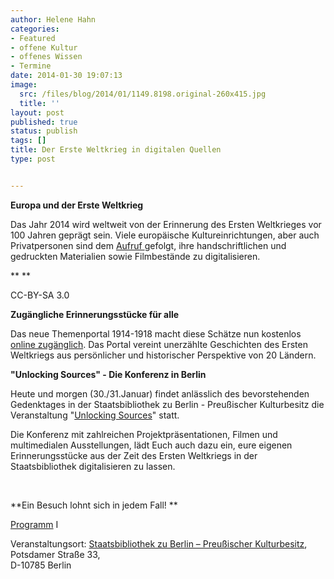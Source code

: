 ```yaml
---
author: Helene Hahn
categories:
- Featured
- offene Kultur
- offenes Wissen
- Termine
date: 2014-01-30 19:07:13
image:
  src: /files/blog/2014/01/1149.8198.original-260x415.jpg
  title: ''
layout: post
published: true
status: publish
tags: []
title: Der Erste Weltkrieg in digitalen Quellen
type: post


---
```


**Europa und der Erste Weltkrieg**

Das Jahr 2014 wird weltweit von der Erinnerung des Ersten Weltkrieges vor 100 Jahren geprägt sein. Viele europäische Kultureinrichtungen, aber auch Privatpersonen sind dem [Aufruf ](http://www.europeana-collections-1914-1918.eu/)gefolgt, ihre handschriftlichen und gedruckten Materialien sowie Filmbestände zu digitalisieren.

** **

 CC-BY-SA 3.0

**Zugängliche Erinnerungsstücke für alle**

Das neue Themenportal 1914-1918 macht diese Schätze nun kostenlos [online zugänglich](http://www.europeana1914-1918.eu/de). Das Portal vereint unerzählte Geschichten des Ersten Weltkriegs aus persönlicher und historischer Perspektive von 20 Ländern.

**"Unlocking Sources" - Die Konferenz in Berlin**

Heute und morgen (30./31.Januar) findet anlässlich des bevorstehenden Gedenktages in der Staatsbibliothek zu Berlin - Preußischer Kulturbesitz die Veranstaltung "[Unlocking Sources](http://www.europeana-collections-1914-1918.eu/unlocking-sources/)" statt.

Die Konferenz mit zahlreichen Projektpräsentationen, Filmen und multimedialen Ausstellungen, lädt Euch auch dazu ein, eure eigenen Erinnerungsstücke aus der Zeit des Ersten Weltkriegs in der Staatsbibliothek digitalisieren zu lassen.

 

**Ein Besuch lohnt sich in jedem Fall! **

[Programm](http://www.europeana-collections-1914-1918.eu/unlocking-sources/programme/) I

Veranstaltungsort: [Staatsbibliothek zu Berlin – Preußischer Kulturbesitz](http://staatsbibliothek-berlin.de/),   
Potsdamer Straße 33,   
D-10785 Berlin